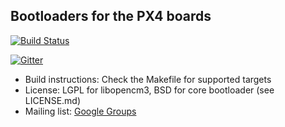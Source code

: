 ## Bootloaders for the PX4 boards ##

[![Build Status](https://travis-ci.org/PX4/Bootloader.svg?branch=master)](https://travis-ci.org/PX4/Bootloader)

[![Gitter](https://badges.gitter.im/Join%20Chat.svg)](https://gitter.im/PX4/Firmware?utm_source=badge&utm_medium=badge&utm_campaign=pr-badge&utm_content=badge)

* Build instructions: Check the Makefile for supported targets
*   License: LGPL for libopencm3, BSD for core bootloader (see LICENSE.md)
*   Mailing list: [Google Groups](http://groups.google.com/group/px4users)
